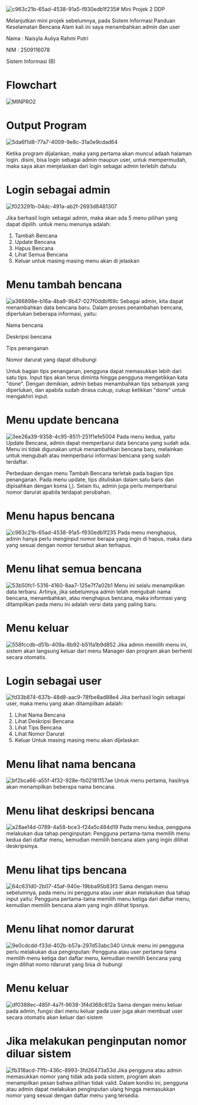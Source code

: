 ![c963c21b-65ad-4538-91a5-f930edb1f235](https://github.com/user-attachments/assets/2e2a4344-8a1c-4374-9a90-3d97bb641b5f)# Mini Projek 2 DDP

Melanjutkan mini projek sebelumnya, pada Sistem Informasi Panduan Keselamatan Bencana Alam kali ini saya menambahkan admin dan user

Nama : Naisyla Auliya Rahmi Putri

NIM : 2509116078

Sistem Informasi (B)

# Flowchart

![MINPRO2](https://github.com/user-attachments/assets/26da3c6d-c7cf-4382-b41e-ea6911d0d5de)

# Output Program

![5da6f1d8-77a7-4009-9e8c-31a0e9cdad64](https://github.com/user-attachments/assets/3daf364d-6952-4f02-b5bd-131513771de6)

Ketika program dijalankan, maka yang pertama akan muncul adaah halaman login.
disini, bisa login sebagai admin maupun user, untuk mempermudah, maka saya akan menjelaskan dari login sebagai admin terlebih dahulu

# Login sebagai admin

![f023291b-04dc-491a-ab2f-2693d8481307](https://github.com/user-attachments/assets/f5060cfa-7607-4dac-8616-a3d788d39a6e)

Jika berhasil login sebagai admin, maka akan ada 5 menu pilihan yang dapat dipilih.
untuk menu menunya adalah:
1. Tambah Bencana
2. Update Bencana
3. Hapus Bencana
4. Lihat Semua Bencana
5. Keluar
untuk masing masing menu akan di jelaskan

# Menu tambah bencana

![a366898e-b16a-4ba9-9b47-027f0ddbf69c](https://github.com/user-attachments/assets/bcb5af09-537e-4613-b2e3-ee1a58f92add)
Sebagai admin, kita dapat menambahkan data bencana baru.
Dalam proses penambahan bencana, diperlukan beberapa informasi, yaitu:

Nama bencana

Deskripsi bencana

Tips penanganan

Nomor darurat yang dapat dihubungi

Untuk bagian tips penanganan, pengguna dapat memasukkan lebih dari satu tips. Input tips akan terus diminta hingga pengguna mengetikkan kata "done". Dengan demikian, admin bebas menambahkan tips sebanyak yang diperlukan, dan apabila sudah dirasa cukup, cukup ketikkan "done" untuk mengakhiri input.

# Menu update bencana

![3ee26a39-9358-4c95-8511-251f1efe5004](https://github.com/user-attachments/assets/38202b9d-606a-4642-93c7-2ae15b7cdccf)
Pada menu kedua, yaitu Update Bencana, admin dapat memperbarui data bencana yang sudah ada.
Menu ini tidak digunakan untuk menambahkan bencana baru, melainkan untuk mengubah atau memperbarui informasi bencana yang sudah terdaftar.

Perbedaan dengan menu Tambah Bencana terletak pada bagian tips penanganan. Pada menu update, tips dituliskan dalam satu baris dan dipisahkan dengan koma (,). Selain itu, admin juga perlu memperbarui nomor darurat apabila terdapat perubahan.

# Menu hapus bencana

![c963c21b-65ad-4538-91a5-f930edb1f235](https://github.com/user-attachments/assets/e46e044b-a918-45f1-9a80-807fadcf36c3)
Pada menu menghapus, admin hanya perlu menginput nomor berapa yang ingin di hapus, maka data yang sesuai dengan nomor tersebut akan terhapus.

# Menu lihat semua bencana

![53b50fc1-5316-4160-8aa7-125e7f7a02b1](https://github.com/user-attachments/assets/02b4d4fa-3525-4925-8068-f286ba136f7f)
Menu ini selalu menampilkan data terbaru.
Artinya, jika sebelumnya admin telah mengubah nama bencana, menambahkan, atau menghapus bencana, maka informasi yang ditampilkan pada menu ini adalah versi data yang paling baru.

# Menu keluar 

![558fccdb-d51b-409a-8b92-b51fa1b9d852](https://github.com/user-attachments/assets/4f00e285-0a7b-498b-857e-f28383bdee49)
Jika admin memilih menu ini, sistem akan langsung keluar dari menu Manager dan program akan berhenti secara otomatis.

# Login sebagai user

![fd33b874-637b-48d8-aac9-78fbe8ad88e4](https://github.com/user-attachments/assets/02fd6486-37c4-45ab-97e8-d3c47ed0cfbe)
Jika berhasil login sebagai user, maka menu yang akan ditampilkan adalah:

1. Lihat Nama Bencana
2. Lihat Deskripsi Bencana
3. Lihat Tips Bencana
4. Lihat Nomor Darurat
5. Keluar
Untuk masing masing menu akan dijelaskan

# Menu lihat nama bencana

![bf2bca66-a55f-4f32-928e-fb02181157ae](https://github.com/user-attachments/assets/d84de3af-1c90-447b-87e6-56bb583f1dbe)
Untuk menu pertama, hasilnya akan menampilkan beberapa nama bencana.

# Menu lihat deskripsi bencana

![a28ae14d-0789-4a58-bce3-f24a5c484d19](https://github.com/user-attachments/assets/8d7bef1d-74e5-4f57-900a-f020ba1b1e57)
Pada menu kedua, pengguna melakukan dua tahap penginputan:
Pengguna pertama-tama memilih menu kedua dari daftar menu, kemudian memilih bencana alam yang ingin dilihat deskripsinya.

# Menu lihat tips bencana

![64c631d0-2b07-45af-940e-19bba95b83f3](https://github.com/user-attachments/assets/52ccae45-6ecf-41d8-8842-984eef14b553)
Sama dengan menu sebelumnya, pada menu ini pengguna atau user akan melakukan dua tahap input yaitu:
Pengguna pertama-tama memilih menu ketiga dari daftar menu, kemudian memilih bencana alam yang ingin dilihat tipsnya.

# Menu lihat nomor darurat

![9e0cdcdd-f33d-402b-b57a-297d53abc340](https://github.com/user-attachments/assets/dbb26b77-2aa8-4cff-9e65-10bfe749d07f)
Untuk menu ini pengguna perlu melakukan dua penginputan:
Pengguna atau user pertama tama memilih menu ketiga dari daftar menu, kemudian memilih bencana yang ingin dilihat nomo rdarurat yang bisa di hubungi

# Menu keluar

![df0388ec-485f-4a7f-9638-3f4d368c812a](https://github.com/user-attachments/assets/adf68a4e-405a-4025-8c6b-16e406b6957b)
Sama dengan menu keluar pada admin, fungsi dari menu keluar pada user juga akan membuat user secara otomatis akan keluar dari sistem

# Jika melakukan penginputan nomor diluar sistem

![fb318acd-71fb-436c-8993-3fd26473a53d](https://github.com/user-attachments/assets/0458f6d1-fc5f-4e39-92f0-e8662cde30b6)
Jika pengguna atau admin memasukkan nomor yang tidak ada pada sistem, program akan menampilkan pesan bahwa pilihan tidak valid.
Dalam kondisi ini, pengguna atau admin dapat melakukan penginputan ulang hingga memasukkan nomor yang sesuai dengan daftar menu yang tersedia.







